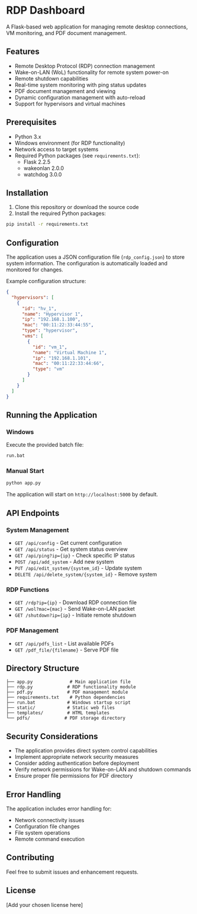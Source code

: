 # RDP Dashboard

A Flask-based web application for managing remote desktop connections, VM monitoring, and PDF document management.

## Features

- Remote Desktop Protocol (RDP) connection management
- Wake-on-LAN (WoL) functionality for remote system power-on
- Remote shutdown capabilities
- Real-time system monitoring with ping status updates
- PDF document management and viewing
- Dynamic configuration management with auto-reload
- Support for hypervisors and virtual machines

## Prerequisites

- Python 3.x
- Windows environment (for RDP functionality)
- Network access to target systems
- Required Python packages (see `requirements.txt`):
  - Flask 2.2.5
  - wakeonlan 2.0.0
  - watchdog 3.0.0

## Installation

1. Clone this repository or download the source code
2. Install the required Python packages:
```bash
pip install -r requirements.txt
```

## Configuration

The application uses a JSON configuration file (`rdp_config.json`) to store system information. The configuration is automatically loaded and monitored for changes.

Example configuration structure:
```json
{
  "hypervisors": [
    {
      "id": "hv_1",
      "name": "Hypervisor 1",
      "ip": "192.168.1.100",
      "mac": "00:11:22:33:44:55",
      "type": "hypervisor",
      "vms": [
        {
          "id": "vm_1",
          "name": "Virtual Machine 1",
          "ip": "192.168.1.101",
          "mac": "00:11:22:33:44:66",
          "type": "vm"
        }
      ]
    }
  ]
}
```

## Running the Application

### Windows
Execute the provided batch file:
```bash
run.bat
```

### Manual Start
```bash
python app.py
```

The application will start on `http://localhost:5000` by default.

## API Endpoints

### System Management
- `GET /api/config` - Get current configuration
- `GET /api/status` - Get system status overview
- `GET /api/ping?ip={ip}` - Check specific IP status
- `POST /api/add_system` - Add new system
- `PUT /api/edit_system/{system_id}` - Update system
- `DELETE /api/delete_system/{system_id}` - Remove system

### RDP Functions
- `GET /rdp?ip={ip}` - Download RDP connection file
- `GET /wol?mac={mac}` - Send Wake-on-LAN packet
- `GET /shutdown?ip={ip}` - Initiate remote shutdown

### PDF Management
- `GET /api/pdfs_list` - List available PDFs
- `GET /pdf_file/{filename}` - Serve PDF file

## Directory Structure
```
├── app.py              # Main application file
├── rdp.py             # RDP functionality module
├── pdf.py             # PDF management module
├── requirements.txt    # Python dependencies
├── run.bat            # Windows startup script
├── static/            # Static web files
├── templates/         # HTML templates
└── pdfs/             # PDF storage directory
```

## Security Considerations

- The application provides direct system control capabilities
- Implement appropriate network security measures
- Consider adding authentication before deployment
- Verify network permissions for Wake-on-LAN and shutdown commands
- Ensure proper file permissions for PDF directory

## Error Handling

The application includes error handling for:
- Network connectivity issues
- Configuration file changes
- File system operations
- Remote command execution

## Contributing

Feel free to submit issues and enhancement requests.

## License

[Add your chosen license here]

